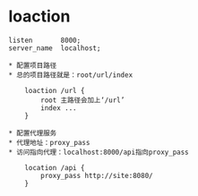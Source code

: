 # loaction
	
	listen       8000;
    server_name  localhost;

	* 配置项目路径
	* 总的项目路径就是：root/url/index

		loaction /url {
			root 主路径会加上‘/url’
			index ...
		}

	* 配置代理服务
	* 代理地址：proxy_pass
	* 访问指向代理：localhost:8000/api指向proxy_pass
		
		location /api {
			proxy_pass http://site:8080/
		}
